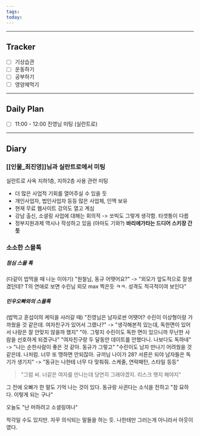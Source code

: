 ```yaml
---
tags: 
today:
---
```

---
## Tracker

- [ ] 기상습관
- [ ] 운동하기
- [ ] 공부하기
- [ ] 영양제먹기

---
## Daily Plan

- [ ] 11:00 - 12:00 진영님 미팅 (실란트로)

---
## Diary

### [[인물_최진영]]님과 실란트로에서 미팅
실란트로 사옥 지하1층, 지하2층 사용 관련 미팅 
+ 더 많은 사업적 기회를 열어주실 수 있을 듯
+ 개인사업자, 법인사업자 등등 많은 사업체, 인맥 보유
+ 현재 무료 웹사이트 강의도 열고 계심
+ 강남 출신, 소셜링 사업에 대해는 회의적 -> 쏘빅도 그렇게 생각함. 타겟틍이 다름
+ 정부지원과제 역시나 작성하고 있음 (아마도 기와?)
**바리에가타는 드디어 스키장 간듯**


### 소소한 스몰톡
##### 점심 스몰 톡
(다같이 밥먹을 때 나눈 이야기)
"원철님, 동규 어땟어요?"
-> "외모가 앞도적으로 잘생겼던데? T의 연애로 보면 수린님 외모 max 찍은듯 ㅋㅋ. 성격도 적극적이여 보인다"
##### 민우오빠와의 스몰톡
(밥먹고 훈섭이의 케익을 사러갈 때)
"진영님은 남자로썬 어땟어? 수린이 이상형이랑 가까웠을 것 같은데. 여자친구가 있어서 그랬나?"
-> "생각해본적 있는데, 독한면이 있어서 나랑은 잘 안맞지 않을까 했지"
"아. 그렇지 수린이도 독한 면이 있으니까 무난한 사람을 선호하게 되겠구나"
"여자친구랑 두 달동안 데이트를 안했다니. 나보다도 독하네"
-> "나는 순한사람이 좋은 것 같아. 동규가 그렇고"
"수린이도 남자 만나기 어려웠을 것 같은데. 나처럼. 너무 또 맹하면 안되잖아. 
규끼님 나이가 28? 서른은 되야 남자들은 독기가 생기지"
-> "동규는 나한테 너무 다 맞춰줘. 스케줄, 연락패턴, 스타일 등등"
> "그럼 씨. 너같은 여자를 만나는데 당연히 그래야겠지. 리스크 햇지 해야지"

그 전에 오빠가 한 말도 기억 나는 것이 있다. 
동규랑 사귄다는 소식을 전하고 
"참 묘하다. 이렇게 되는 구나"

오늘도
"난 머하려고 소셜링여나"


착각일 수도 있지만. 자꾸 의식되는 말들을 하는 듯.
나한테만 그러는게 아니라서 아웃이였다. 

